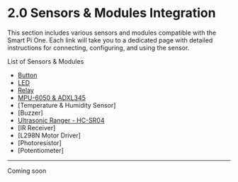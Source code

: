 # 2.0 Sensors & Modules Integration

This section includes various sensors and modules compatible with the Smart Pi One. Each link will take you to a dedicated page with detailed instructions for connecting, configuring, and using the sensor.

List of Sensors & Modules

- [Button](SmartPi_Button_Message_Display.md) 
- [LED](SmartPi_LED_Control.md)
- [Relay](SmartPi_Relay_Control.md)
- [MPU-6050 & ADXL345](SmartPi_MPU-6050-ADXL345.md)
- [Temperature & Humidity Sensor]  
- [Buzzer] 
- [Ultrasonic Ranger - HC-SR04](SmartPi_Sensors_Modules_Integration.md)   
- [IR Receiver] 
- [L298N Motor Driver]  
- [Photoresistor] 
- [Potentiometer]

---

Coming soon



